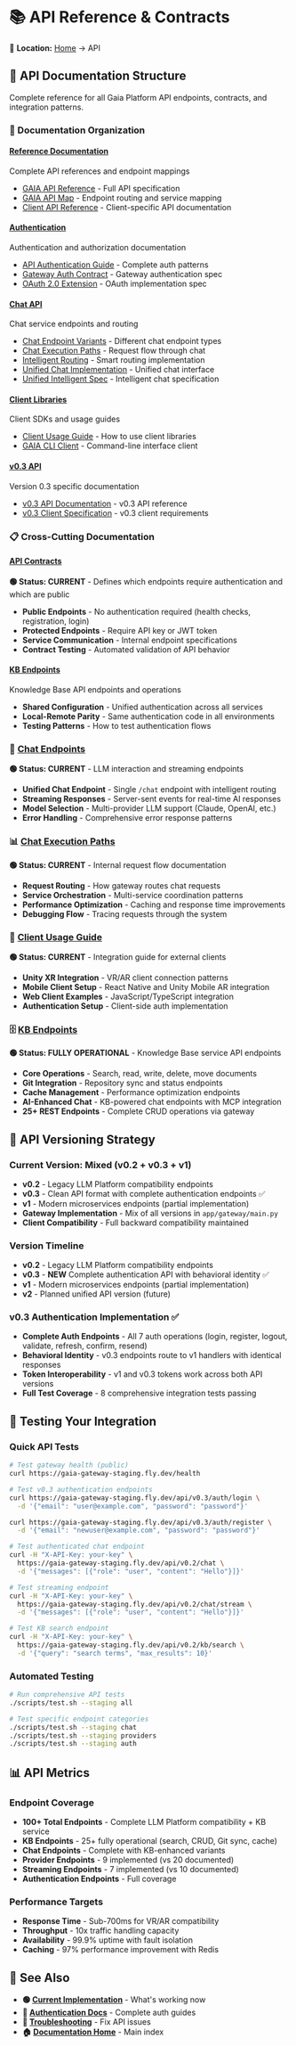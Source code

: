 # 📚 API Reference & Contracts

📍 **Location:** [Home](../README.md) → API

## 🎯 API Documentation Structure

Complete reference for all Gaia Platform API endpoints, contracts, and integration patterns.

### 📁 Documentation Organization

#### [Reference Documentation](reference/)
Complete API references and endpoint mappings
- [GAIA API Reference](reference/GAIA_API_REFERENCE.md) - Full API specification
- [GAIA API Map](reference/GAIA_API_MAP.md) - Endpoint routing and service mapping
- [Client API Reference](reference/CLIENT_API_REFERENCE.md) - Client-specific API documentation

#### [Authentication](authentication/)
Authentication and authorization documentation
- [API Authentication Guide](authentication/api-authentication-guide.md) - Complete auth patterns
- [Gateway Auth Contract](authentication/gateway-auth-api-contract.md) - Gateway authentication spec
- [OAuth 2.0 Extension](authentication/oauth-2-extension-spec.md) - OAuth implementation spec

#### [Chat API](chat/)
Chat service endpoints and routing
- [Chat Endpoint Variants](chat/chat-endpoint-variants-explained.md) - Different chat endpoint types
- [Chat Execution Paths](chat/chat-endpoint-execution-paths.md) - Request flow through chat
- [Intelligent Routing](chat/intelligent-chat-routing.md) - Smart routing implementation
- [Unified Chat Implementation](chat/unified-chat-implementation.md) - Unified chat interface
- [Unified Intelligent Spec](chat/unified-intelligent-chat-spec.md) - Intelligent chat specification

#### [Client Libraries](clients/)
Client SDKs and usage guides
- [Client Usage Guide](clients/client-usage-guide.md) - How to use client libraries
- [GAIA CLI Client](clients/GAIA_CLI_CLIENT.md) - Command-line interface client

#### [v0.3 API](v03/)
Version 0.3 specific documentation
- [v0.3 API Documentation](v03/v03-api-documentation.md) - v0.3 API reference
- [v0.3 Client Specification](v03/v03-client-specification.md) - v0.3 client requirements

### 📋 Cross-Cutting Documentation

#### [API Contracts](api-contracts.md)
**🟢 Status: CURRENT** - Defines which endpoints require authentication and which are public

- **Public Endpoints** - No authentication required (health checks, registration, login)
- **Protected Endpoints** - Require API key or JWT token
- **Service Communication** - Internal endpoint specifications
- **Contract Testing** - Automated validation of API behavior

#### [KB Endpoints](kb-endpoints.md)
Knowledge Base API endpoints and operations
- **Shared Configuration** - Unified authentication across all services
- **Local-Remote Parity** - Same authentication code in all environments
- **Testing Patterns** - How to test authentication flows

### 💬 [Chat Endpoints](chat-endpoint-variants-explained.md)
**🟢 Status: CURRENT** - LLM interaction and streaming endpoints

- **Unified Chat Endpoint** - Single `/chat` endpoint with intelligent routing
- **Streaming Responses** - Server-sent events for real-time AI responses
- **Model Selection** - Multi-provider LLM support (Claude, OpenAI, etc.)
- **Error Handling** - Comprehensive error response patterns

### 📊 [Chat Execution Paths](chat-endpoint-execution-paths.md)
**🟢 Status: CURRENT** - Internal request flow documentation

- **Request Routing** - How gateway routes chat requests
- **Service Orchestration** - Multi-service coordination patterns
- **Performance Optimization** - Caching and response time improvements
- **Debugging Flow** - Tracing requests through the system

### 👥 [Client Usage Guide](client-usage-guide.md)
**🟢 Status: CURRENT** - Integration guide for external clients

- **Unity XR Integration** - VR/AR client connection patterns
- **Mobile Client Setup** - React Native and Unity Mobile AR integration
- **Web Client Examples** - JavaScript/TypeScript integration
- **Authentication Setup** - Client-side auth implementation

### 🗄️ [KB Endpoints](kb-endpoints.md)
**🟢 Status: FULLY OPERATIONAL** - Knowledge Base service API endpoints

- **Core Operations** - Search, read, write, delete, move documents
- **Git Integration** - Repository sync and status endpoints
- **Cache Management** - Performance optimization endpoints
- **AI-Enhanced Chat** - KB-powered chat endpoints with MCP integration
- **25+ REST Endpoints** - Complete CRUD operations via gateway

## 🔄 API Versioning Strategy

### Current Version: Mixed (v0.2 + v0.3 + v1)
- **v0.2** - Legacy LLM Platform compatibility endpoints
- **v0.3** - Clean API format with complete authentication endpoints ✅
- **v1** - Modern microservices endpoints (partial implementation)
- **Gateway Implementation** - Mix of all versions in `app/gateway/main.py`
- **Client Compatibility** - Full backward compatibility maintained

### Version Timeline
- **v0.2** - Legacy LLM Platform compatibility endpoints
- **v0.3** - **NEW** Complete authentication API with behavioral identity ✅
- **v1** - Modern microservices endpoints (partial implementation)
- **v2** - Planned unified API version (future)

### v0.3 Authentication Implementation ✅
- **Complete Auth Endpoints** - All 7 auth operations (login, register, logout, validate, refresh, confirm, resend)
- **Behavioral Identity** - v0.3 endpoints route to v1 handlers with identical responses
- **Token Interoperability** - v1 and v0.3 tokens work across both API versions
- **Full Test Coverage** - 8 comprehensive integration tests passing

## 🧪 Testing Your Integration

### Quick API Tests
```bash
# Test gateway health (public)
curl https://gaia-gateway-staging.fly.dev/health

# Test v0.3 authentication endpoints
curl https://gaia-gateway-staging.fly.dev/api/v0.3/auth/login \
  -d '{"email": "user@example.com", "password": "password"}'

curl https://gaia-gateway-staging.fly.dev/api/v0.3/auth/register \
  -d '{"email": "newuser@example.com", "password": "password"}'

# Test authenticated chat endpoint
curl -H "X-API-Key: your-key" \
  https://gaia-gateway-staging.fly.dev/api/v0.2/chat \
  -d '{"messages": [{"role": "user", "content": "Hello"}]}'

# Test streaming endpoint
curl -H "X-API-Key: your-key" \
  https://gaia-gateway-staging.fly.dev/api/v0.2/chat/stream \
  -d '{"messages": [{"role": "user", "content": "Hello"}]}'

# Test KB search endpoint
curl -H "X-API-Key: your-key" \
  https://gaia-gateway-staging.fly.dev/api/v0.2/kb/search \
  -d '{"query": "search terms", "max_results": 10}'
```

### Automated Testing
```bash
# Run comprehensive API tests
./scripts/test.sh --staging all

# Test specific endpoint categories
./scripts/test.sh --staging chat
./scripts/test.sh --staging providers
./scripts/test.sh --staging auth
```

## 📊 API Metrics

### Endpoint Coverage
- **100+ Total Endpoints** - Complete LLM Platform compatibility + KB service
- **KB Endpoints** - 25+ fully operational (search, CRUD, Git sync, cache)
- **Chat Endpoints** - Complete with KB-enhanced variants
- **Provider Endpoints** - 9 implemented (vs 20 documented)
- **Streaming Endpoints** - 7 implemented (vs 10 documented)
- **Authentication Endpoints** - Full coverage

### Performance Targets
- **Response Time** - Sub-700ms for VR/AR compatibility
- **Throughput** - 10x traffic handling capacity
- **Availability** - 99.9% uptime with fault isolation
- **Caching** - 97% performance improvement with Redis

## 🔗 See Also

- **🟢 [Current Implementation](../current/README.md)** - What's working now
- **🔐 [Authentication Docs](../current/authentication/)** - Complete auth guides
- **🔧 [Troubleshooting](../current/troubleshooting/)** - Fix API issues
- **🏠 [Documentation Home](../README.md)** - Main index